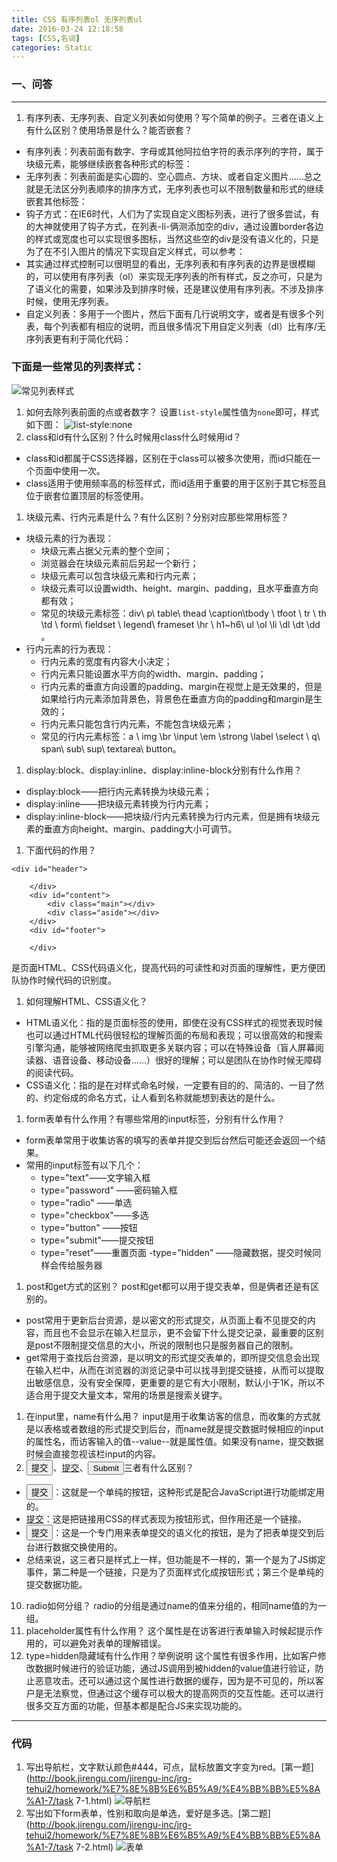 ```yaml
---
title: CSS 有序列表ol 无序列表ul
date: 2016-03-24 12:18:58
tags: [CSS,名词]
categories: Static
---
```

### 一、问答
---
1. 有序列表、无序列表、自定义列表如何使用？写个简单的例子。三者在语义上有什么区别？使用场景是什么？能否嵌套？
- 有序列表：列表前面有数字、字母或其他阿拉伯字符的表示序列的字符，属于块级元素，能够继续嵌套各种形式的标签：
  <!-- more -->
- 无序列表：列表前面是实心圆的、空心圆点、方块、或者自定义图片……总之就是无法区分列表顺序的排序方式，无序列表也可以不限制数量和形式的继续嵌套其他标签：
- 钩子方式：在IE6时代，人们为了实现自定义图标列表，进行了很多尝试，有的大神就使用了钩子方式，在列表-li-俩测添加空的div，通过设置border各边的样式或宽度也可以实现很多图标，当然这些空的div是没有语义化的，只是为了在不引入图片的情况下实现自定义样式，可以参考：
- 其实通过样式控制可以很明显的看出，无序列表和有序列表的边界是很模糊的，可以使用有序列表（ol）来实现无序列表的所有样式，反之亦可，只是为了语义化的需要，如果涉及到排序时候，还是建议使用有序列表。不涉及排序时候，使用无序列表。
- 自定义列表：多用于一个图片，然后下面有几行说明文字，或者是有很多个列表，每个列表都有相应的说明，而且很多情况下用自定义列表（dl）比有序/无序列表更有利于简化代码：
### 下面是一些常见的列表样式：
![常见列表样式](http://upload-images.jianshu.io/upload_images/1606281-a70dc5fcfc1eacc1.png?imageMogr2/auto-orient/strip%7CimageView2/2/w/1240)

1. 如何去除列表前面的点或者数字？
   设置`list-style`属性值为`none`即可，样式如下图：
   ![list-style:none](http://upload-images.jianshu.io/upload_images/1606281-6ce7a03f51db0497.png?imageMogr2/auto-orient/strip%7CimageView2/2/w/1240)
2. class和id有什么区别？什么时候用class什么时候用id？
- class和id都属于CSS选择器，区别在于class可以被多次使用，而id只能在一个页面中使用一次。
- class适用于使用频率高的标签样式，而id适用于重要的用于区别于其它标签且位于嵌套位置顶层的标签使用。
1. 块级元素、行内元素是什么？有什么区别？分别对应那些常用标签？
- 块级元素的行为表现：
  - 块级元素占据父元素的整个空间；
  - 浏览器会在块级元素前后另起一个新行；
  - 块级元素可以包含块级元素和行内元素；
  - 块级元素可以设置width、height、margin、padding，且水平垂直方向都有效；
  - 常见的块级元素标签：div\ p\ table\ thead \caption\tbody \ tfoot \ tr \ th \td \ form\ fieldset \ legend\ frameset \hr \ h1~h6\ ul \ol \li \dl \dt \dd 。
- 行内元素的行为表现：
  - 行内元素的宽度有内容大小决定；
  - 行内元素只能设置水平方向的width、margin、padding；
  - 行内元素的垂直方向设置的padding、margin在视觉上是无效果的，但是如果给行内元素添加背景色，背景色在垂直方向的padding和margin是生效的；
  - 行内元素只能包含行内元素，不能包含块级元素；
  - 常见的行内元素标签：a \ img \br \input \em \strong \label \select \ q\ span\ sub\ sup\ textarea\ button。
1. display:block、display:inline、display:inline-block分别有什么作用？
- display:block——把行内元素转换为块级元素；
- display:inline——把块级元素转换为行内元素；
- display:inline-block——把块级/行内元素转换为行内元素，但是拥有块级元素的垂直方向height、margin、padding大小可调节。
1. 下面代码的作用？
```
<div id="header">
    	
    </div>
    <div id="content">
    	<div class="main"></div>
    	<div class="aside"></div>
    </div>
    <div id="footer">
    	
    </div>
```
是页面HTML、CSS代码语义化，提高代码的可读性和对页面的理解性，更方便团队协作时候代码的识别度。
1. 如何理解HTML、CSS语义化？
- HTML语义化：指的是页面标签的使用，即使在没有CSS样式的视觉表现时候也可以通过HTML代码很轻松的理解页面的布局和表现；可以很高效的和搜索引擎沟通，能够被网络爬虫抓取更多关联内容；可以在特殊设备（盲人屏幕阅读器、语音设备、移动设备……）很好的理解；可以是团队在协作时候无障碍的阅读代码。
- CSS语义化：指的是在对样式命名时候，一定要有目的的、简洁的、一目了然的、约定俗成的命名方式，让人看到名称就能想到表达的是什么。
1. form表单有什么作用？有哪些常用的input标签，分别有什么作用？
- form表单常用于收集访客的填写的表单并提交到后台然后可能还会返回一个结果。
- 常用的input标签有以下几个：
  - type="text"——文字输入框
  - type="password" ——密码输入框
  - type="radio" ——单选
  - type="checkbox"——多选
  - type="button" ——按钮
  - type="submit"——提交按钮
  - type=”reset"——重置页面
     -type="hidden" ——隐藏数据，提交时候同样会传给服务器
1. post和get方式的区别？
   post和get都可以用于提交表单，但是俩者还是有区别的。
- post常用于更新后台资源，是以密文的形式提交，从页面上看不见提交的内容，而且也不会显示在输入栏显示，更不会留下什么提交记录，最重要的区别是post不限制提交信息的大小，所说的限制也只是服务器自己的限制。
- get常用于查找后台资源，是以明文的形式提交表单的，即所提交信息会出现在输入栏中，从而在浏览器的浏览记录中可以找寻到提交链接，从而可以提取出敏感信息，没有安全保障，更重要的是它有大小限制，默认小于1K，所以不适合用于提交大量文本，常用的场景是搜索关键字。
1. 在input里，name有什么用？
   input是用于收集访客的信息，而收集的方式就是以表格或者数组的形式提交到后台，而name就是提交数据时候相应的input的属性名，而访客输入的值--value--就是属性值。如果没有name，提交数据时候会直接忽视该栏input的内容。
2. <button>提交</button>、<a href="#" class="btn">提交</a>、<input type="submit" vlaue="提交">三者有什么区别？
- <button>提交</button>：这就是一个单纯的按钮，这种形式是配合JavaScript进行功能绑定用的。
- <a class="btn" href="#">提交</a>：这是把链接用CSS的样式表现为按钮形式，但作用还是一个链接。
- <input type="submit" value="提交">：这是一个专门用来表单提交的语义化的按钮，是为了把表单提交到后台进行数据交换使用的。
- 总结来说，这三者只是样式上一样，但功能是不一样的，第一个是为了JS绑定事件，第二种是一个链接，只是为了页面样式化成按钮形式；第三个是单纯的提交数据功能。
10. radio如何分组？
    radio的分组是通过name的值来分组的，相同name值的为一组。
20. placeholder属性有什么作用？
    这个属性是在访客进行表单输入时候起提示作用的，可以避免对表单的理解错误。
30. type=hidden隐藏域有什么作用？举例说明
    这个属性有很多作用，比如客户修改数据时候进行的验证功能，通过JS调用到被hidden的value值进行验证，防止恶意攻击。还可以通过这个属性进行数据的缓存，因为是不可见的，所以客户是无法察觉，但通过这个缓存可以极大的提高网页的交互性能。还可以进行很多交互方面的功能，但基本都是配合JS来实现功能的。
---
### 代码
1. 写出导航栏，文字默认颜色#444，可点，鼠标放置文字变为red。[第一题](http://book.jirengu.com/jirengu-inc/jrg-tehui2/homework/%E7%8E%8B%E6%B5%A9/%E4%BB%BB%E5%8A%A1-7/task 7-1.html)
   ![导航栏](http://upload-images.jianshu.io/upload_images/1606281-eb0c0706bbd2b91e.png?imageMogr2/auto-orient/strip%7CimageView2/2/w/1240)
2. 写出如下form表单，性别和取向是单选，爱好是多选。[第二题](http://book.jirengu.com/jirengu-inc/jrg-tehui2/homework/%E7%8E%8B%E6%B5%A9/%E4%BB%BB%E5%8A%A1-7/task 7-2.html)
   ![表单](http://upload-images.jianshu.io/upload_images/1606281-c052d8b37c85515b.png?imageMogr2/auto-orient/strip%7CimageView2/2/w/1240)
